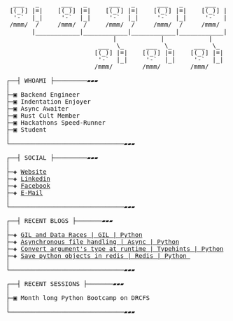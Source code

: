 <pre>
  ___   _      ___   _      ___   _      ___   _      ___   _
 [(_)] |=|    [(_)] |=|    [(_)] |=|    [(_)] |=|    [(_)] |=|
  '-`  |_|     '-`  |_|     '-`  |_|     '-`  |_|     '-`  |_|
 /mmm/  /     /mmm/  /     /mmm/  /     /mmm/  /     /mmm/  /
       |____________|____________|____________|____________|
                             |            |            |
                         ___  \_      ___  \_      ___  \_
                        [(_)] |=|    [(_)] |=|    [(_)] |=|
                         '-`  |_|     '-`  |_|     '-`  |_|
                        /mmm/        /mmm/        /mmm/

┌──┤ WHOAMI ├─────────▰▰▰
│
├─▣ Backend Engineer
├─▣ Indentation Enjoyer
├─▣ Async Awaiter 
├─▣ Rust Cult Member
├─▣ Hackathons Speed-Runner
├─▣ Student
│
└───────────────────────────────▰▰▰

┌──┤ SOCIAL ├─────────▰▰▰
│
├─◈ <a href="https://samrid.me">Website</a>
├─◈ <a href="https://linkedin.com/in/CaffeineDuck">Linkedin</a>
├─◈ <a href="https://facebook.com/CaffeineDuck">Facebook</a>
├─◈ <a href="mailto:hello@samrid.me">E-Mail</a>
│
└───────────────────────────────▰▰▰

┌──┤ RECENT BLOGS ├───────▰▰▰
│
├─◈ <a href="https://blog.samrid.me/data-race-in-python-despite-gil">GIL and Data Races | GIL | Python</a>
├─◈ <a href="https://blog.samrid.me/handling-the-fear-of-asynchronous-file-handling-in-python">Asynchronous file handling | Async | Python</a>
├─◈ <a href="https://blog.samrid.me/how-to-convert-the-type-of-functions-arguments-in-python-at-runtime">Convert argument's type at runtime | Typehints | Python</a>
├─◈ <a href="https://blog.samrid.me/how-to-save-python-objects-in-redis">Save python objects in redis | Redis | Python </a>
│
└───────────────────────────────▰▰▰

┌──┤ RECENT SESSIONS ├───────▰▰▰
│
├─▣ Month long Python Bootcamp on DRCFS
│
└───────────────────────────────▰▰▰
</pre>

<!-- Inspiration for this README was taken from https://github.com/thewhiteh4t/thewhiteh4t/tree/4e5b03f650c4f3622cd4292a203d06f71588fb3f -->
